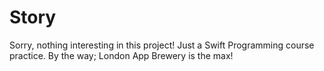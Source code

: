 # Story
Sorry, nothing interesting in this project! Just a Swift Programming course practice.
By the way; London App Brewery is the max! 
